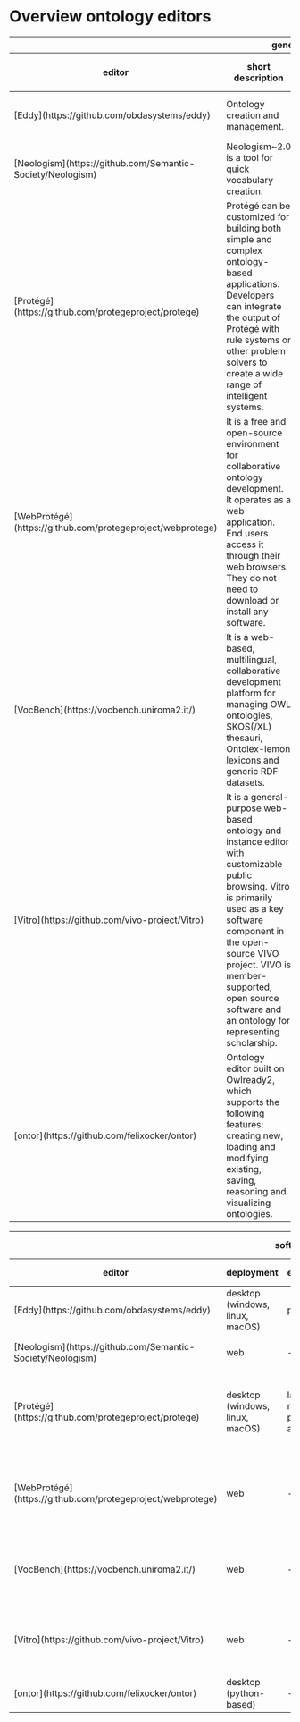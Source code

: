 # Overview ontology editors


<table>
  <thead>
    <tr>
      <th></th>
      <th style="text-align: center;" colspan="3">general description</th>
      <th style="text-align: center;" colspan="3">multi-user support</th>
    </tr>
    <tr>
      <th>editor</th>
      <th>short description</th>
      <th>developers & maintainers</th>
      <th>license</th>
      <th>user roles</th>
      <th>project administration</th>
      <th>content validation (consistency)</th>
    </tr>
  </thead>
  <tbody>
    <tr>
      <td>[Eddy](https://github.com/obdasystems/eddy)</td>
      <td>Ontology creation and management.</td>
      <td>DASI-lab group, University of Rome</td>
      <td>GPLV3</td>
      <td>-</td>
      <td>system log</td>
      <td>Graphol, HermiT</td>
    </tr>
    <tr>
      <td>[Neologism](https://github.com/Semantic-Society/Neologism)</td>
      <td>Neologism~2.0 is a tool  for quick vocabulary creation.</td>
      <td>Semantic Society (6 persons)</td>
      <td>MIT</td>
      <td>-</td>
      <td>-</td>
      <td>-</td>
    </tr>
    <tr>
      <td>[Protégé](https://github.com/protegeproject/protege)</td>
      <td>Protégé can be customized for building both simple and complex ontology-based applications. Developers can integrate the output of Protégé with rule systems or other problem solvers to create a wide range of intelligent systems.</td>
      <td>Standford Team & Protege Community</td>
      <td>Stanford/ BSD 2-clause</td>
      <td>-</td>
      <td>-</td>
      <td>HermiT, Pellet, Ontop, FaCT++, ELK</td>
    </tr>
    <tr>
      <td>[WebProtégé](https://github.com/protegeproject/webprotege)</td>
      <td>It is a free and open-source environment for collaborative ontology development. It operates as a web application. End users access it through their web browsers. They do not need to download or install any software.</td>
      <td>Standford Team & Protege Community</td>
      <td>Stanford/ BSD 2-clause</td>
      <td>Allows for the setting of user permissions (view, comment, edit, and manage)</td>
      <td>history tracking, users can add comments, access control</td>
      <td>-</td>
    </tr>
    <tr>
      <td>[VocBench](https://vocbench.uniroma2.it/)</td>
      <td>It is a web-based, multilingual, collaborative development platform for managing OWL ontologies, SKOS(/XL) thesauri, Ontolex-lemon lexicons and generic RDF datasets.</td>
      <td>ART Group,  University of Tor Vergata</td>
      <td>UniRome/ BSD 3-clause</td>
      <td>With the following permissions: administrator and user. Different roles can be assigned to users.</td>
      <td>validation, history tracking & versioning, access control</td>
      <td>features a set of Integrity Constraint Validation (ICV) checks</td>
    </tr>
    <tr>
      <td>[Vitro](https://github.com/vivo-project/Vitro)</td>
      <td>It is a general-purpose web-based ontology and instance editor with customizable public browsing. Vitro is primarily used as a key software component in the open-source VIVO project. VIVO is member-supported, open source software and an ontology for representing scholarship.</td>
      <td>VIVO Community</td>
      <td>Cornell/ BSD 3-clause</td>
      <td>-</td>
      <td>-</td>
      <td>-</td>
    </tr>
    <tr>
      <td>[ontor](https://github.com/felixocker/ontor)</td>
      <td>Ontology editor built on Owlready2, which supports the following features: creating new, loading and modifying existing, saving, reasoning and visualizing ontologies.</td>
      <td>3 contributors</td>
      <td>GPLV3</td>
      <td>-</td>
      <td>-</td>
      <td>-</td>
    </tr>
  </tbody>
</table>







<table>
  <thead>
    <tr>
      <th></th>
      <th style="text-align: center;" colspan="4">software architecture</th>
      <th style="text-align: center;" colspan="2">interoperability & reasoning</th>
      <th style="text-align: center;" colspan="3">software maintenance</th>
    </tr>
    <tr>
      <th>editor</th>
      <th>deployment</th>
      <th>extensions</th>
      <th>storage</th>
      <th>API</th>
      <th>supported formats</th>
      <th>reasoning</th>
      <th>popularity / hosted</th>
      <th>last update</th>
      <th>documentation</th>
    </tr>
  </thead>
  <tbody>
    <tr>
      <td>[Eddy](https://github.com/obdasystems/eddy)</td>
      <td>desktop (windows, linux, macOS)</td>
      <td>plugins</td>
      <td>-</td>
      <td>-</td>
      <td>OWL 2 QL, RL</td>
      <td>-</td>
      <td>49 stars, 6 forks / github</td>
      <td>10/2023</td>
      <td>detailed</td>
    </tr>
    <tr>
      <td>[Neologism](https://github.com/Semantic-Society/Neologism)</td>
      <td>web</td>
      <td>-</td>
      <td>MongoDB</td>
      <td>REST API</td>
      <td>RDF</td>
      <td>-</td>
      <td>6 stars, 3 forks / github</td>
      <td>11/2023</td>
      <td>short</td>
    </tr>
    <tr>
      <td>[Protégé](https://github.com/protegeproject/protege)</td>
      <td>desktop (windows, linux, macOS)</td>
      <td>large number of plugins available</td>
      <td>MySQL</td>
      <td>-</td>
      <td>OWL 2 and the profiles: OWL 2 QL, RL, EL, RDF, RDFS</td>
      <td>HermiT, Pellet, Ontop, FaCT++, ELK</td>
      <td>892 stars, 229 forks / github</td>
      <td>11/2023</td>
      <td>detailed</td>
   </tr>
    <tr>
      <td>[WebProtégé](https://github.com/protegeproject/webprotege)</td>
      <td>web</td>
      <td>-</td>
      <td>MongoDB</td>
      <td>-</td>
      <td>OWL 2 and the profiles: OWL 2 QL, RL,  EL, RDF, RDFS</td>
      <td>-</td>
      <td>584 stars, 246 forks / github</td>
      <td>10/2023</td>
      <td>detailed</td>
   </tr>
    <tr>
      <td>[VocBench](https://vocbench.uniroma2.it/)</td>
      <td>web</td>
      <td>-</td>
      <td>triple store</td>
      <td>Web API</td>
      <td>OWL2, OWL, RDFS, SKOS, OntoLex, EDOAL</td>
      <td>depends on triple store</td>
      <td>218 downloads since 09/2023 / bitbucket</td>
      <td>11/2023</td>
      <td>detailed</td>
    </tr>
    <tr>
      <td>[Vitro](https://github.com/vivo-project/Vitro)</td>
      <td>web</td>
      <td>-</td>
      <td>MySQL</td>
      <td>-</td>
      <td>RDF/XML, N-Triples, Turtle, N3, RDFa, JSON-LD, TriG, OWL</td>
      <td>-</td>
      <td>86 stars, 86 forks / github</td>
      <td>11/2023</td>
      <td>minimal</td>
    </tr>
    <tr>
      <td>[ontor](https://github.com/felixocker/ontor)</td>
      <td>desktop (python-based)</td>
      <td>-</td>
      <td>-</td>
      <td>-</td>
      <td>OWL2</td>
      <td>-</td>
      <td>26 stars, 4 forks / github</td>
      <td>03/2023</td>
      <td>short</td>
    </tr>
  </tbody>
</table>
